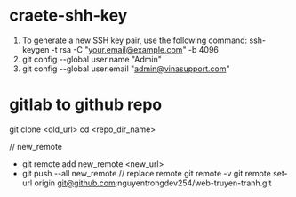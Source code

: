 # craete-shh-key
1. To generate a new SSH key pair, use the following command: ssh-keygen -t rsa -C "your.email@example.com" -b 4096
2. git config --global user.name "Admin"
3. git config --global user.email "admin@vinasupport.com"


# gitlab to github repo

git clone <old_url>
cd <repo_dir_name>

// new_remote
- git remote add new_remote <new_url>
- git push --all new_remote
// replace remote
git remote -v
git remote set-url origin git@github.com:nguyentrongdev254/web-truyen-tranh.git
